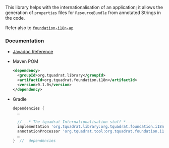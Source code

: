 This library helps with the internationalisation of an application; it allows the generation of `properties` files for `ResourceBundle` from annotated Strings in the code. 

Refer also to [`foundation-i18n-ap`](https://tquadrat.github.io/foundation-i18n-ap/) 

### Documentation

- [Javadoc Reference](https://tquadrat.github.io/foundation-i18n/javadoc/index.html)

- Maven POM
    ```xml
    <dependency>
      <groupId>org.tquadrat.library</groupId>
      <artifactId>org.tquadrat.foundation.i18n</artifactId>
      <version>0.1.0</version>
    </dependency>
    ```
- Gradle
    ```Groovy
    dependencies {
      …
  
      //---* The tquadrat Internationalisation stuff *------------------------
      implementation 'org.tquadrat.library:org.tquadrat.foundation.i18n:0.1.0'
      annotationProcessor 'org.tquadrat.tool:org.tquadrat.foundation.i18n.ap:0.1.0'
      …
    }  //  dependencies
    ```